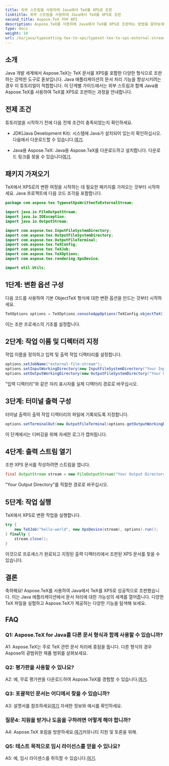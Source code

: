 ```yaml
---
title: 외부 스트림을 사용하여 Java에서 TeX를 XPS로 조판
linktitle: 외부 스트림을 사용하여 Java에서 TeX를 XPS로 조판
second_title: Aspose.TeX 자바 API
description: Aspose.TeX를 사용하여 Java에서 TeX를 XPS로 조판하는 방법을 알아보세요. 원활한 문서 처리를 위한 단계별 지침을 살펴보세요.
type: docs
weight: 10
url: /ko/java/typesetting-tex-to-xps/typeset-tex-to-xps-external-stream/
---
```

## 소개

Java 개발 세계에서 Aspose.TeX는 TeX 문서를 XPS를 포함한 다양한 형식으로 조판하는 강력한 도구로 돋보입니다. Java 애플리케이션의 문서 처리 기능을 향상시키려는 경우 이 튜토리얼이 적합합니다. 이 단계별 가이드에서는 외부 스트림과 함께 Java용 Aspose.TeX를 사용하여 TeX를 XPS로 조판하는 과정을 안내합니다.

## 전제 조건

튜토리얼을 시작하기 전에 다음 전제 조건이 충족되었는지 확인하세요.

-  JDK(Java Development Kit): 시스템에 Java가 설치되어 있는지 확인하십시오. 다음에서 다운로드할 수 있습니다.[여기](https://www.oracle.com/java/technologies/javase-downloads.html).

-  Java용 Aspose.TeX: Java용 Aspose.TeX를 다운로드하고 설치합니다. 다운로드 링크를 찾을 수 있습니다[여기](https://releases.aspose.com/tex/java/).

## 패키지 가져오기

TeX에서 XPS로의 변환 여정을 시작하는 데 필요한 패키지를 가져오는 것부터 시작하세요. Java 프로젝트에 다음 코드 조각을 포함합니다.

```java
package com.aspose.tex.TypesetXpsWrittenToExternalStream;

import java.io.FileOutputStream;
import java.io.IOException;
import java.io.OutputStream;

import com.aspose.tex.InputFileSystemDirectory;
import com.aspose.tex.OutputFileSystemDirectory;
import com.aspose.tex.OutputFileTerminal;
import com.aspose.tex.TeXConfig;
import com.aspose.tex.TeXJob;
import com.aspose.tex.TeXOptions;
import com.aspose.tex.rendering.XpsDevice;

import util.Utils;
```

## 1단계: 변환 옵션 구성

다음 코드를 사용하여 기본 ObjectTeX 형식에 대한 변환 옵션을 만드는 것부터 시작하세요.

```java
TeXOptions options = TeXOptions.consoleAppOptions(TeXConfig.objectTeX());
```

이는 조판 프로세스의 기초를 설정합니다.

## 2단계: 작업 이름 및 디렉터리 지정

작업 이름을 정의하고 입력 및 출력 작업 디렉터리를 설정합니다.

```java
options.setJobName("external-file-stream");
options.setInputWorkingDirectory(new InputFileSystemDirectory("Your Input Directory"));
options.setOutputWorkingDirectory(new OutputFileSystemDirectory("Your Output Directory"));
```

"입력 디렉터리"와 같은 자리 표시자를 실제 디렉터리 경로로 바꾸십시오.

## 3단계: 터미널 출력 구성

터미널 출력이 출력 작업 디렉터리의 파일에 기록되도록 지정합니다.

```java
options.setTerminalOut(new OutputFileTerminal(options.getOutputWorkingDirectory()));
```

이 단계에서는 디버깅을 위해 자세한 로그가 캡처됩니다.

## 4단계: 출력 스트림 열기

조판 XPS 문서를 작성하려면 스트림을 엽니다.

```java
final OutputStream stream = new FileOutputStream("Your Output Directory" + options.getJobName() + ".xps");
```

"Your Output Directory"를 적절한 경로로 바꾸십시오.

## 5단계: 작업 실행

TeX에서 XPS로 변환 작업을 실행합니다.

```java
try {
    new TeXJob("hello-world", new XpsDevice(stream), options).run();
} finally {
    stream.close();
}
```

이것으로 프로세스가 완료되고 지정된 출력 디렉터리에서 조판된 XPS 문서를 찾을 수 있습니다.

## 결론

축하해요! Aspose.TeX를 사용하여 Java에서 TeX를 XPS로 성공적으로 조판했습니다. 이는 Java 애플리케이션에서 문서 처리에 대한 가능성의 세계를 열어줍니다. 다양한 TeX 파일을 실험하고 Aspose.TeX가 제공하는 다양한 기능을 탐색해 보세요.

## FAQ

### Q1: Aspose.TeX for Java를 다른 문서 형식과 함께 사용할 수 있습니까?

A1: Aspose.TeX는 주로 TeX 관련 문서 처리에 중점을 둡니다. 다른 형식의 경우 Aspose의 광범위한 제품 범위를 살펴보세요.

### Q2: 평가판을 사용할 수 있나요?

 A2: 예, 무료 평가판을 다운로드하여 Aspose.TeX를 경험할 수 있습니다.[여기](https://releases.aspose.com/).

### Q3: 포괄적인 문서는 어디에서 찾을 수 있습니까?

 A3: 설명서를 참조하세요[여기](https://reference.aspose.com/tex/java/) 자세한 정보와 예시를 확인하세요.

### 질문4: 지원을 받거나 도움을 구하려면 어떻게 해야 합니까?

 A4: Aspose.TeX 포럼을 방문하세요.[여기](https://forum.aspose.com/c/tex/47)커뮤니티 지원 및 토론을 위해.

### Q5: 테스트 목적으로 임시 라이선스를 얻을 수 있나요?

 A5: 예, 임시 라이센스를 취득할 수 있습니다.[여기](https://purchase.aspose.com/temporary-license/).